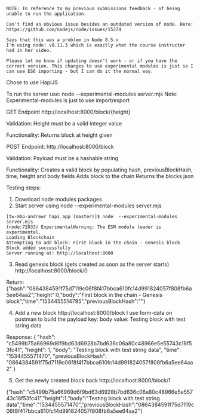 ```
NOTE: In reference to my previous submissions feedback - of being unable to run the application.

Can't find an obvious issue besides an outdated version of node. Here:
https://github.com/nodejs/node/issues/15374

Says that this was a problem in Node 8.5.x 
I'm using node: v8.11.3 which is exactly what the course instructor had in her video.

Please let me know if updating doesn't work - or if you have the correct version. This changes to use experimental modules is just so I can use ES6 importing - but I can do it the normal way.
```

Chose to use HapiJS

To run the server use:
node  --experimental-modules server.mjs
Note: Experimental-modules is just to use import/export


GET Endpoint
http://localhost:8000/block/{height}

Validation:
Height must be a valid integer value

Functionality:
Returns block at height given

POST Endpoint: 
http://localhost:8000/block

Validation:
Payload must be a hashable string

Functionality:
Creates a valid block by populating hash, previousBlockHash, time, height and body fields 
Adds block to the chain
Returns the blocks json


Testing steps:
1. Download node modules packages
2. Start server using
node  --experimental-modules server.mjs

```
[tw-mbp-andrewr hapi_app (master)]$ node  --experimental-modules server.mjs
(node:72033) ExperimentalWarning: The ESM module loader is experimental.
Loading Blockchain
Attempting to add block: First block in the chain - Genesis block
Block added successfully
Server running at: http://localhost:8000
```

3. Read genesis block (gets created as soon as the server starts)
http://localhost:8000/block/0

Return:
{"hash":"0864384591f75d7119c06f8f417bbca610fc14d991824057f808fb6a5ee64aa2","height":0,"body":"First block in the chain - Genesis block","time":"1534455514795","previousBlockHash":""}

4. Add a new block
http://localhost:8000/block
I use form-data on postman to build the payload
key: body value: Testing block with test string data

Response:
{
    "hash": "c5499b75a66969d6f9bd63d6928b7bd636c06a80c48966e5e55743c18f53fc41",
    "height": 1,
    "body": "Testing block with test string data",
    "time": "1534455571470",
    "previousBlockHash": "0864384591f75d7119c06f8f417bbca610fc14d991824057f808fb6a5ee64aa2"
}

5. Get the newly created block back
http://localhost:8000/block/1

{"hash":"c5499b75a66969d6f9bd63d6928b7bd636c06a80c48966e5e55743c18f53fc41","height":1,"body":"Testing block with test string data","time":"1534455571470","previousBlockHash":"0864384591f75d7119c06f8f417bbca610fc14d991824057f808fb6a5ee64aa2"}
